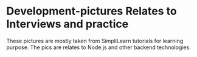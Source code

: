 # Development-pictures Relates to Interviews and practice
These pictures are mostly taken from SimpliLearn tutorials for learning purpose.
The pics are relates to Node.js and other backend technologies.
